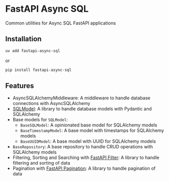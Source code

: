 # FastAPI Async SQL
Common utilities for Async SQL FastAPI applications

## Installation
```bash
uv add fastapi-async-sql
```
or
```bash
pip install fastapi-async-sql
```

## Features
- AsyncSQLAlchemyMiddleware: A middleware to handle database connections with AsyncSQLAlchemy
- [SQLModel](https://sqlmodel.tiangolo.com/): A library to handle database models with Pydantic and SQLAlchemy
- Base models for `SQLModel`:
  - `BaseSQLModel`: A opinionated base model for SQLAlchemy models
  - `BaseTimestampModel`: A base model with timestamps for SQLAlchemy models
  - `BaseUUIDModel`: A base model with UUID for SQLAlchemy models
- `BaseRepository`: A base repository to handle CRUD operations with SQLAlchemy models
- Filtering, Sorting and Searching with [FastAPI Filter](https://fastapi-filter.netlify.app/): A library to handle filtering and sorting of data
- Pagination with [FastAPI Pagination](https://uriyyo-fastapi-pagination.netlify.app/): A library to handle pagination of data

